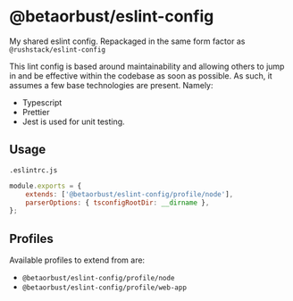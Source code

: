 # @betaorbust/eslint-config

My shared eslint config. Repackaged in the same form factor as
`@rushstack/eslint-config`

This lint config is based around maintainability and allowing others to jump in
and be effective within the codebase as soon as possible. As such, it assumes a
few base technologies are present. Namely:

- Typescript
- Prettier
- Jest is used for unit testing.

## Usage

`.eslintrc.js`

```js
module.exports = {
	extends: ['@betaorbust/eslint-config/profile/node'],
	parserOptions: { tsconfigRootDir: __dirname },
};
```

## Profiles

Available profiles to extend from are:

- `@betaorbust/eslint-config/profile/node`
- `@betaorbust/eslint-config/profile/web-app`
